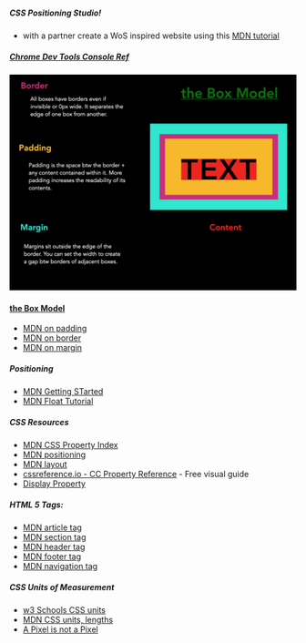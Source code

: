 ##### CSS Positioning Studio!
  * with a partner create a WoS inspired website using this [MDN tutorial](https://developer.mozilla.org/en-US/docs/Learn/CSS/CSS_layout/Positioning)


##### [Chrome Dev Tools Console Ref](https://developers.google.com/web/tools/chrome-devtools/console/reference)

![theBoxModel](boxModel.png)
#### [the Box Model](https://developer.mozilla.org/en-US/docs/Web/CSS/CSS_Box_Model/Introduction_to_the_CSS_box_model)

* [MDN on padding](https://developer.mozilla.org/en-US/docs/Web/CSS/padding)
* [MDN on border](https://developer.mozilla.org/en-US/docs/Web/CSS/border) 
* [MDN on margin](https://developer.mozilla.org/en-US/docs/Web/CSS/margin)

##### Positioning
* [MDN Getting STarted](https://developer.mozilla.org/en-US/docs/Web/CSS/position)
* [MDN Float Tutorial](https://developer.mozilla.org/en-US/docs/Learn/CSS/CSS_layout/Floats)

##### CSS Resources
* [MDN CSS Property Index](https://developer.mozilla.org/en-US/docs/Web/CSS/Reference)
* [MDN positioning](https://developer.mozilla.org/en-US/docs/Web/CSS/position)
* [MDN layout](https://developer.mozilla.org/en-US/docs/Web/CSS/Reference#layout)
* [cssreference.io - CC Property Reference](https://cssreference.io/) - Free visual guide 
* [Display Property](https://developer.mozilla.org/en-US/docs/Web/CSS/display)

##### HTML 5 Tags:
  * [MDN article tag](https://developer.mozilla.org/en-US/docs/Web/HTML/Element/article)
  * [MDN section tag ](https://developer.mozilla.org/en-US/docs/Web/HTML/Element/section)
  * [MDN header tag](https://developer.mozilla.org/en-US/docs/Web/HTML/Element/header)
  * [MDN footer tag](https://developer.mozilla.org/en-US/docs/Web/HTML/Element/footer)
  * [MDN navigation tag](https://developer.mozilla.org/en-US/docs/Web/HTML/Element/nav)

  ##### CSS Units of Measurement
* [w3 Schools CSS units](https://www.w3schools.com/cssref/css_units.asp)
* [MDN CSS units, lengths](https://developer.mozilla.org/en-US/docs/Learn/CSS/Building_blocks/Values_and_units)
* [A Pixel is not a Pixel](https://www.quirksmode.org/blog/archives/2010/04/a_pixel_is_not.html)





